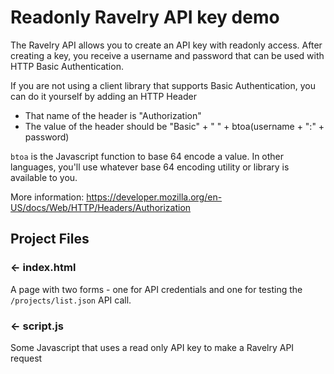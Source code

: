 Readonly Ravelry API key demo
=================


The Ravelry API allows you to create an API key with readonly access. After creating a key, you receive a username and password that can be used with HTTP Basic Authentication.

If you are not using a client library that supports Basic Authentication, you can do it yourself by adding an HTTP Header

* That name of the header is "Authorization"
* The value of the header should be "Basic" + " " + btoa(username + ":" + password)

`btoa` is the Javascript function to base 64 encode a value. In other languages, you'll use whatever base 64 encoding utility or library is available to you.

More information: https://developer.mozilla.org/en-US/docs/Web/HTTP/Headers/Authorization


## Project Files

### ← index.html

A page with two forms - one for API credentials and one for testing the <code>/projects/list.json</code> API call.

### ← script.js

Some Javascript that uses a read only API key to make a Ravelry API request